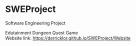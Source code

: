 # SWEProject
Software Engineering Project

Edutainment 
Dungeon Quest Game <br>
Website link: https://derricklor.github.io/SWEProject/Website
